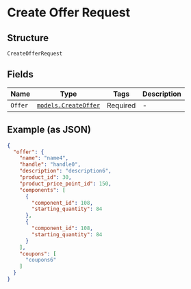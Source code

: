 
# Create Offer Request

## Structure

`CreateOfferRequest`

## Fields

| Name | Type | Tags | Description |
|  --- | --- | --- | --- |
| `Offer` | [`models.CreateOffer`](../../doc/models/create-offer.md) | Required | - |

## Example (as JSON)

```json
{
  "offer": {
    "name": "name4",
    "handle": "handle0",
    "description": "description6",
    "product_id": 30,
    "product_price_point_id": 150,
    "components": [
      {
        "component_id": 108,
        "starting_quantity": 84
      },
      {
        "component_id": 108,
        "starting_quantity": 84
      }
    ],
    "coupons": [
      "coupons6"
    ]
  }
}
```

